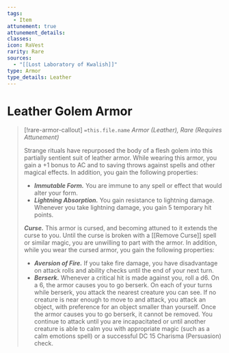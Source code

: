 ```yaml
---
tags:
  - Item
attunement: true
attunement_details: 
classes: 
icon: RaVest
rarity: Rare
sources:
  - "[[Lost Laboratory of Kwalish]]"
type: Armor
type_details: Leather
---
```

# Leather Golem Armor
>[!rare-armor-callout] `=this.file.name`
>*Armor (Leather), Rare (Requires Attunement)*
>
>Strange rituals have repurposed the body of a flesh golem into this partially sentient suit of leather armor. While wearing this armor, you gain a +1 bonus to AC and to saving throws against spells and other magical effects. In addition, you gain the following properties:
>
>* ***Immutable Form.*** You are immune to any spell or effect that would alter your form.
>* ***Lightning Absorption.*** You gain resistance to lightning damage. Whenever you take lightning damage, you gain 5 temporary hit points.
>
>***Curse.*** This armor is cursed, and becoming attuned to it extends the curse to you. Until the curse is broken with a [[Remove Curse]] spell or similar magic, you are unwilling to part with the armor. In addition, while you wear the cursed armor, you gain the following properties:
>
>* ***Aversion of Fire.*** If you take fire damage, you have disadvantage on attack rolls and ability checks until the end of your next turn.
>* ***Berserk.*** Whenever a critical hit is made against you, roll a d6. On a 6, the armor causes you to go berserk. On each of your turns while berserk, you attack the nearest creature you can see. If no creature is near enough to move to and attack, you attack an object, with preference for an object smaller than yourself. Once the armor causes you to go berserk, it cannot be removed. You continue to attack until you are incapacitated or until another creature is able to calm you with appropriate magic (such as a calm emotions spell) or a successful DC 15 Charisma (Persuasion) check.
>
>

